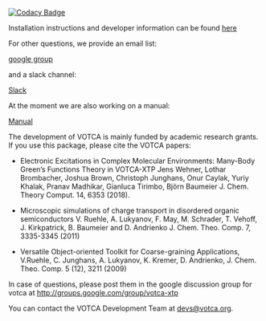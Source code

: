 
[![Codacy Badge](https://api.codacy.com/project/badge/Grade/61fbe7164ec2418b9a7de20bd0453d8b)](https://app.codacy.com/app/JoshuaSBrown/xtp?utm_source=github.com&utm_medium=referral&utm_content=votca/xtp&utm_campaign=Badge_Grade_Dashboard)

Installation instructions and developer information can be found [here](https://github.com/votca/votca/blob/master/share/doc/INSTALL.md)

For other questions, we provide an email list:

[google group](https://groups.google.com/forum/?hl=de#!forum/votca-xtp)

and a slack channel:

[Slack](https://votca.slack.com/messages/C7XVBE9EG/?)

At the moment we are also working on a manual:

[Manual](http://doc.votca.org/xtp-manual.pdf)

The development of VOTCA is mainly funded by academic research grants.
If you use this package, please cite the VOTCA papers:

* Electronic Excitations in Complex Molecular Environments: Many-Body Green’s Functions Theory in VOTCA-XTP
  Jens Wehner, Lothar Brombacher, Joshua Brown, Christoph Junghans, Onur Caylak, Yuriy Khalak, Pranav Madhikar, Gianluca Tirimbo, Björn Baumeier
  J. Chem. Theory Comput. 14, 6353 (2018).

* Microscopic simulations of charge transport in disordered organic semiconductors
  V. Ruehle, A. Lukyanov, F. May, M. Schrader, T. Vehoff, J. Kirkpatrick, B. Baumeier and D. Andrienko
  J. Chem. Theo. Comp. 7, 3335-3345 (2011) 

* Versatile Object-oriented Toolkit for Coarse-graining Applications,
  V.Ruehle, C. Junghans, A. Lukyanov, K. Kremer, D. Andrienko,
  J. Chem. Theo. Comp. 5 (12), 3211 (2009) 

In case of questions, please post them in the google discussion group
for votca at http://groups.google.com/group/votca-xtp

You can contact the VOTCA Development Team at devs@votca.org.



